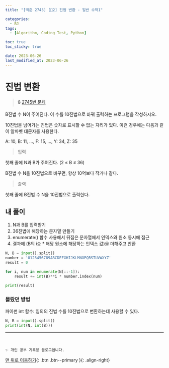 ```yaml
---
title: "[백준 2745] [🤎2] 진법 변환 - 일반 수학1"

categories:
  - BJ
tags:
  - [Algorithm, Coding Test, Python]

toc: true
toc_sticky: true

date: 2023-06-26
last_modified_at: 2023-06-26
---
```


# 진법 변환

> 🔒 [2745번 문제](https://www.acmicpc.net/problem/2745)

B진법 수 N이 주어진다. 이 수를 10진법으로 바꿔 출력하는 프로그램을 작성하시오.

10진법을 넘어가는 진법은 숫자로 표시할 수 없는 자리가 있다. 이런 경우에는 다음과 같이 알파벳 대문자를 사용한다.

A: 10, B: 11, ..., F: 15, ..., Y: 34, Z: 35

> 입력

첫째 줄에 N과 B가 주어진다. (2 ≤ B ≤ 36)

B진법 수 N을 10진법으로 바꾸면, 항상 10억보다 작거나 같다.

> 출력

첫째 줄에 B진법 수 N을 10진법으로 출력한다.

## 내 풀이

1. N과 B를 입력받기
2. 36진법에 해당하는 문자열 만들기
3. enumerate() 함수 사용해서 뒤집은 문자열에서 인덱스와 원소 동시에 접근
4. 결과에 (B의 i승 \* 해당 원소에 해당하는 인덱스 값)을 더해주고 반환

```python
N, B = input().split()
number = '0123456789ABCDEFGHIJKLMNOPQRSTUVWXYZ'
result = 0

for i, num in enumerate(N[::-1]):
    result += int(B)**i * number.index(num)

print(result)
```

### 몰랐던 방법

파이썬 int 함수: 임의의 진법 수를 10진법으로 변환하는데 사용할 수 있다.

```python
N, B = input().split()
print(int(N, int(B)))
```

---

<br>

    ✨ 개인 공부 기록용 블로그입니다.

[맨 위로 이동하기](#){: .btn .btn--primary }{: .align-right}
